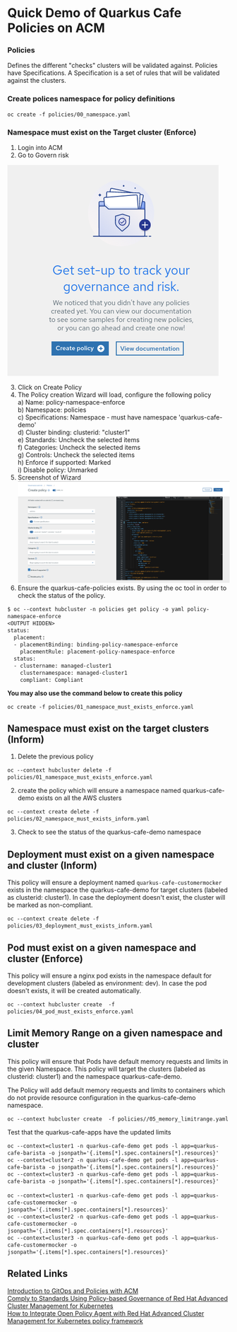 # Quick Demo of Quarkus Cafe Policies on ACM

### Policies
Defines the different "checks" clusters will be validated against. Policies have Specifications. A Specification is a set of rules that will be validated against the clusters.

### Create polices namespace for policy definitions 
```
oc create -f policies/00_namespace.yaml
```

### Namespace must exist on the Target cluster (Enforce)
1. Login into ACM
2. Go to Govern risk

![](images/policy_1.png)

3. Click on Create Policy
4. The Policy creation Wizard will load, configure the following policy  
  a) Name: policy-namespace-enforce  
  b) Namespace: policies  
  c) Specifications: Namespace - must have namespace 'quarkus-cafe-demo'  
  d) Cluster binding: clusterid: "cluster1"  
  e) Standards: Uncheck the selected items  
  f) Categories: Uncheck the selected items  
  g) Controls: Uncheck the selected items  
  h) Enforce if supported: Marked  
  i) Disable policy: Unmarked  
5. Screenshot of Wizard  
![](images/create_policy.png)
6. Ensure the quarkus-cafe-policies exists. By using the oc tool in order to check the status of the policy.
```
$ oc --context hubcluster -n policies get policy -o yaml policy-namespace-enforce
<OUTPUT HIDDEN>
status:
  placement:
  - placementBinding: binding-policy-namespace-enforce
    placementRule: placement-policy-namespace-enforce
  status:
  - clustername: managed-cluster1
    clusternamespace: managed-cluster1
    compliant: Compliant
```

**You may also use the command below to create this policy**
```
oc create -f policies/01_namespace_must_exists_enforce.yaml
```

## Namespace must exist on the target clusters (Inform)
1. Delete the previous policy
```
oc --context hubcluster delete -f policies/01_namespace_must_exists_enforce.yaml
```

2.  create the policy which will ensure a namespace named quarkus-cafe-demo exists on all the AWS clusters 
```
oc --context create delete -f policies/02_namespace_must_exists_inform.yaml
```

3. Check to see the status of the quarkus-cafe-demo namespace

## Deployment must exist on a given namespace and cluster (Inform)
This policy will ensure a deployment named `quarkus-cafe-customermocker` exists in the namespace the quarkus-cafe-demo  for target clusters (labeled as clusterid: cluster1). In case the deployment doesn't exist, the cluster will be marked as non-compliant.
```
oc --context create delete -f policies/03_deployment_must_exists_inform.yaml
```

## Pod must exist on a given namespace and cluster (Enforce)
This policy will ensure a nginx pod exists in the namespace default for development clusters (labeled as environment: dev). In case the pod doesn't exists, it will be created automatically.
```
oc --context hubcluster create  -f policies/04_pod_must_exists_enforce.yaml
```

## Limit Memory Range on a given namespace and cluster
This policy will ensure that Pods have default memory requests and limits in the given Namespace. This policy will target the clusters (labeled as clusterid: cluster1) and the namespace quarkus-cafe-demo.

The Policy will add default memory requests and limits to containers which do not provide resource configuration in the quarkus-cafe-demo namespace.
```
oc --context hubcluster create  -f policies//05_memory_limitrange.yaml
```

Test that the quarkus-cafe-apps have the updated limits
```
oc --context=cluster1 -n quarkus-cafe-demo get pods -l app=quarkus-cafe-barista -o jsonpath='{.items[*].spec.containers[*].resources}'
oc --context=cluster2 -n quarkus-cafe-demo get pods -l app=quarkus-cafe-barista -o jsonpath='{.items[*].spec.containers[*].resources}'
oc --context=cluster3 -n quarkus-cafe-demo get pods -l app=quarkus-cafe-barista -o jsonpath='{.items[*].spec.containers[*].resources}'

oc --context=cluster1 -n quarkus-cafe-demo get pods -l app=quarkus-cafe-customermocker -o jsonpath='{.items[*].spec.containers[*].resources}'
oc --context=cluster2 -n quarkus-cafe-demo get pods -l app=quarkus-cafe-customermocker -o jsonpath='{.items[*].spec.containers[*].resources}'
oc --context=cluster3 -n quarkus-cafe-demo get pods -l app=quarkus-cafe-customermocker -o jsonpath='{.items[*].spec.containers[*].resources}'
```

## Related Links
[Introduction to GitOps and Policies with ACM](https://github.com/open-cluster-management/labs/tree/master/introduction-to-gitops-and-policies)  
[Comply to Standards Using Policy-based Governance of Red Hat Advanced Cluster Management for Kubernetes](https://www.openshift.com/blog/comply-to-standards-using-policy-based-governance-of-red-hat-advanced-cluster-management-for-kubernetes-1)  
[How to Integrate Open Policy Agent with Red Hat Advanced Cluster Management for Kubernetes policy framework](https://www.openshift.com/blog/how-to-integrate-open-policy-agent-with-red-hat-advanced-cluster-management-for-kubernetes-policy-framework)  